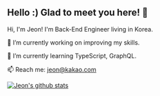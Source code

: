 ## Hello :) Glad to meet you here! 👋
Hi, I'm Jeon! I'm Back-End Engineer living in Korea.

🔭 I’m currently working on improving my skills.

🌱 I’m currently learning TypeScript, GraphQL.

📫 Reach me: [jeon@kakao.com](mailto://jeon@kakao.com)

[![Jeon's github stats](https://github-readme-stats.vercel.app/api?username=DevJeon1358&show_icons=true)](https://github.com/anuraghazra/github-readme-stats)

<!--
**DevJeon1358/DevJeon1358** is a ✨ _special_ ✨ repository because its `README.md` (this file) appears on your GitHub profile.

Here are some ideas to get you started:

- 🔭 I’m currently working on ...
- 🌱 I’m currently learning ...
- 👯 I’m looking to collaborate on ...
- 🤔 I’m looking for help with ...
- 💬 Ask me about ...
- 📫 How to reach me: ...
- 😄 Pronouns: ...
- ⚡ Fun fact: ...
-->
